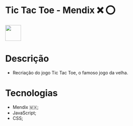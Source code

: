 # Tic Tac Toe - Mendix :x: :o:
<img src="https://media-exp1.licdn.com/dms/image/C5612AQHm4tg5c35tLg/article-cover_image-shrink_600_2000/0/1584175590822?e=1654128000&v=beta&t=t_g0AtD2V2TmxLqYyAlN6314SL7AGW6O9blUF-LkFCc" width=50px heigth=50px>


# Descrição
- Recriação do jogo Tic Tac Toe, o famoso jogo da velha.

# Tecnologias

- Mendix :mexico:;
- JavaScript;
- CSS;

